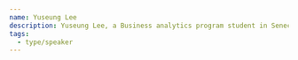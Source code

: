 ```yaml
---
name: Yuseung Lee
description: Yuseung Lee, a Business analytics program student in Seneca college.
tags:
  - type/speaker
---
```

